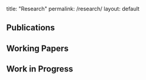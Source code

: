 title: "Research"
permalink: /research/
layout: default


 

## Publications


## Working Papers


## Work in Progress
 
